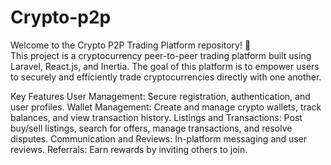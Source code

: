 # Crypto-p2p
Welcome to the Crypto P2P Trading Platform repository! 🚀  
This project is a cryptocurrency peer-to-peer trading platform built using Laravel, React.js, and Inertia. The goal of this platform is to empower users to securely and efficiently trade cryptocurrencies directly with one another.

Key Features
User Management: Secure registration, authentication, and user profiles.
Wallet Management: Create and manage crypto wallets, track balances, and view transaction history.
Listings and Transactions: Post buy/sell listings, search for offers, manage transactions, and resolve disputes.
Communication and Reviews: In-platform messaging and user reviews.
Referrals: Earn rewards by inviting others to join.
